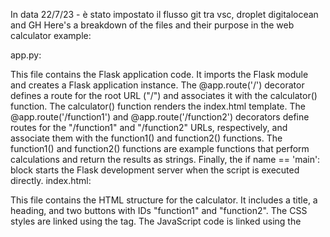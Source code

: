  In data 22/7/23 - è stato impostato il flusso git tra vsc, droplet digitalocean and GH
 Here's a breakdown of the files and their purpose in the web calculator example:

app.py:

This file contains the Flask application code. It imports the Flask module and creates a Flask application instance. The @app.route('/') decorator defines a route for the root URL ("/") and associates it with the calculator() function. The calculator() function renders the index.html template. The @app.route('/function1') and @app.route('/function2') decorators define routes for the "/function1" and "/function2" URLs, respectively, and associate them with the function1() and function2() functions. The function1() and function2() functions are example functions that perform calculations and return the results as strings. Finally, the if name == 'main': block starts the Flask development server when the script is executed directly. index.html:

This file contains the HTML structure for the calculator. It includes a title, a heading, and two buttons with IDs "function1" and "function2". The CSS styles are linked using the tag. The JavaScript code is linked using the <script> tag. styles.css:

This file contains the CSS styles for the calculator. It includes styles for the body, heading, and buttons to give the calculator a centered layout and appropriate styling. script.js:

This file contains the JavaScript code that handles button clicks and performs AJAX requests. It listens for the "DOMContentLoaded" event, which ensures that the JavaScript code is executed after the HTML has been fully loaded. Inside the event listener, it retrieves the button elements with the IDs "function1" and "function2". The addEventListener() method is used to attach click event listeners to the buttons. When a button is clicked, an AJAX request is made to the corresponding route ("/function1" or "/function2") using the Fetch API. The response is processed, and an alert is displayed with the result.

GIT To push your Visual Studio Code (VSC) project to a GitHub repository, you can follow these steps:

Create a new repository on GitHub:

Go to the GitHub website and sign in to your account. Click on the "+" icon in the top-right corner and select "New repository". Give your repository a name, optionally add a description, choose if it should be public or private, and click "Create repository". Initialize Git in your VSC project:

Open a terminal in VSC by going to the View menu and selecting "Terminal". Navigate to your project directory using the cd command. Initialize Git in your project directory by running the command: shell Copy code git init Add your project files to the Git repository:

Add all the files in your project to the Git repository by running the command: shell Copy code git add . Commit your changes:

Create a commit to save the current state of your project by running the command: shell Copy code git commit -m "Initial commit" Replace "Initial commit" with an appropriate commit message that describes the changes you made. Connect your local repository to the GitHub repository:

On the GitHub repository page, copy the repository's remote URL. In the terminal, run the following command to add the remote repository: shell Copy code git remote add origin Replace with the URL you copied from the GitHub repository. Push your changes to the remote repository:

Run the following command to push your local changes to the remote repository: shell Copy code git push -u origin master This command pushes the changes to the master branch. If you're working with a different branch, replace master with the appropriate branch name. Enter your GitHub credentials:

When prompted, enter your GitHub username and password or personal access token to authenticate and push the changes. After completing these steps, your VSC project will be pushed to the GitHub repository. You can visit your repository on GitHub to verify that the files have been successfully uploaded.

To remember: The command git branch -M main is used to rename the default branch of a Git repository from the previous name (e.g., "master") to a new name (e.g., "main"). This command is typically used to align with more inclusive and neutral terminology.

Here's what each part of the command does:

git branch: This is the command to manage branches in Git. -M: This is an option that specifies the mode for renaming the branch. main: This is the new name for the branch. In this case, "main" is used as an example, but you can replace it with any desired branch name. By executing git branch -M main, you are effectively renaming the default branch of your Git repository to "main". This command ensures that the new branch name is updated in both your local repository and the remote repository.

The command git push -u origin main is used to push the local branch "main" to the remote repository named "origin" and set it as the upstream branch.

Here's what each part of the command does:

git push: This is the command to send your local commits to a remote repository. -u: This is an option that sets the upstream branch for the local branch being pushed. It tells Git to associate the local branch with the remote branch, enabling you to use git pull and git push without specifying the branch name in the future. origin: This is the remote repository's name. It is typically set as "origin" by default when you clone a repository. main: This is the branch you want to push to the remote repository. In this case, it is pushing the local branch "main" to the remote branch "main". By executing git push -u origin main, you are pushing the local branch "main" to the remote repository and setting it as the upstream branch. This allows you to use git pull and git push without specifying the branch name in subsequent commands.

One of the most important thisng - not present in this code is the file relative to Nginx proxy and reverse proxy server. So yer you are the file of /etc/nginx/nginx.con:

user www-data; worker_processes auto; pid /run/nginx.pid; include /etc/nginx/modules-enabled/*.conf;

events { worker_connections 1024; # multi_accept on; }

http {

##
# Basic Settings
##

sendfile on;
tcp_nopush on;
tcp_nodelay on;
keepalive_timeout 65;
types_hash_max_size 2048;
# server_tokens off;

# server_names_hash_bucket_size 64;
# server_name_in_redirect off;

include /etc/nginx/mime.types;
default_type application/octet-stream;

##
# SSL Settings
##

ssl_protocols TLSv1 TLSv1.1 TLSv1.2 TLSv1.3; # Dropping SSLv3, ref: POODLE
ssl_prefer_server_ciphers on;

##
# Logging Settings
##

access_log /var/log/nginx/access.log;
error_log /var/log/nginx/error.log;

##
# Gzip Settings
##

gzip on;

# gzip_vary on;
# gzip_proxied any;
# gzip_comp_level 6;
# gzip_buffers 16 8k;
# gzip_http_version 1.1;
# gzip_types text/plain text/css application/json application/javascript text/xml application/xml application/xml+rss text/javascript;

##
# Virtual Host Configs
##

include /etc/nginx/conf.d/*.conf;
include /etc/nginx/sites-enabled/*;

# Add server block for Flask application

server {
    listen 80;
    server_name localhost;

    location / {
        proxy_pass http://localhost:$http_port;
        proxy_set_header Host $host;
        proxy_set_header X-Real-IP $remote_addr;
    }

    location /static {
        alias /path/to/flask_app/static;
    }
}
}

The above code is fully functional but the new code below is integrated with websocket (ed fully functional): user www-data; worker_processes auto; error_log /var/log/nginx/error.log; pid /var/run/nginx.pid;

events { worker_connections 1024; }

http { include /etc/nginx/mime.types; default_type application/octet-stream; log_format main '$remote_addr - $remote_user [$time_local] "$request" ' '$status $body_bytes_sent "$http_referer" ' '"$http_user_agent" "$http_x_forwarded_for"'; access_log /var/log/nginx/access.log main; sendfile on; keepalive_timeout 65;

##
# SSL Settings
##

ssl_protocols TLSv1 TLSv1.1 TLSv1.2 TLSv1.3;
ssl_prefer_server_ciphers on;

##
# Gzip Settings
##

gzip on;
gzip_comp_level 4;
gzip_types text/plain text/css application/json application/javascript text/xml application/xml application/xml+rss text/javascript;

##
# Virtual Host Configs
##

include /etc/nginx/conf.d/*.conf;
include /etc/nginx/sites-enabled/*;

# Add server block for Flask application

server {
    listen 80;
    server_name localhost;

    location / {
        proxy_pass http://localhost:$http_port;
        proxy_set_header Host $host;
        proxy_set_header X-Real-IP $remote_addr;
    }

    location /static {
        alias /path/to/flask_app/static;
    }
}
}

To get into account also the https: address we extend the nnginx.conf to this:

user www-data; worker_processes auto; error_log /var/log/nginx/error.log; pid /var/run/nginx.pid;

events { worker_connections 1024; }

http { include /etc/nginx/mime.types; default_type application/octet-stream; log_format main '$remote_addr - $remote_user [$time_local] "$request" ' '$status $body_bytes_sent "$http_referer" ' '"$http_user_agent" "$http_x_forwarded_for"'; access_log /var/log/nginx/access.log main; sendfile on; keepalive_timeout 65;

##
# SSL Settings
##

ssl_protocols TLSv1 TLSv1.1 TLSv1.2 TLSv1.3;
ssl_prefer_server_ciphers on;

##
# Gzip Settings
##

gzip on;
gzip_comp_level 4;
gzip_types text/plain text/css application/json application/javascript text/xml application/xml application/xml+rss text/javascript;

##
# Virtual Host Configs
##

include /etc/nginx/conf.d/*.conf;
include /etc/nginx/sites-enabled/*;

# HTTP server block
server {
    listen 80;
    server_name localhost;

    location / {
        proxy_pass http://localhost:$http_port;
        proxy_set_header Host $host;
        proxy_set_header X-Real-IP $remote_addr;
    }

    location /static {
        alias /path/to/flask_app/static;
    }
}

# HTTPS server block
server {
    listen 443 ssl;
    server_name localhost;
    
    ssl_certificate /home/mauro/Scrivania/flask_server_2/certificate.crt;
    ssl_certificate_key /home/mauro/Scrivania/flask_server_2/ssl_certificate_key.key;

    location / {
        proxy_pass http://localhost:$http_port;
        proxy_set_header Host $host;
        proxy_set_header X-Real-IP $remote_addr;
    }

    location /static {
        alias /path/to/flask_app/static;
    }
}
}

Attention this is the command to run to generate te 2 certificates: openssl req -x509 -newkey rsa:4096 -nodes -out /home/mauro/Scrivania/flask_server_2/ssl_certificate.crt -keyout /home/mauro/Scrivania/flask_server_2/ssl_certificate_key.key -days 365

There is problem to generate both http and https. So we have built a code with if then else statment If you want to account for both HTTP and HTTPS configurations without generating errors, you can modify the context parameter in the app.run() function to handle both cases. One approach is to use an if statement to conditionally set the ssl_context based on your desired configuration.

Here's an example of how you can modify the code to handle both HTTP and HTTPS configurations:

python Copy code if name == 'main': create_table()

# Check if HTTPS configuration is enabled
use_https = True  # Set this flag based on your configuration

if use_https:
    context = ssl.SSLContext(ssl.PROTOCOL_TLSv1_2)
    context.load_cert_chain('certificate.crt', 'ssl_certificate_key.key')
    app.run(host='0.0.0.0', port=0, debug=True, ssl_context=context)
else:
    app.run(host='0.0.0.0', port=0, debug=True)
In this modified code, the use_https flag is set to True if HTTPS configuration is desired, and False otherwise. Based on the value of this flag, the code conditionally sets the context variable and passes it to the ssl_context parameter of the app.run() function.

If use_https is True, the code sets up the SSL context and uses it for running the Flask app with HTTPS. If use_https is False, the code runs the Flask app without SSL.

By using this approach, you can handle both HTTP and HTTPS configurations without generating errors.
///-----////
questo è il nuovo flusso alle h. 20

#!/bin/bash

# Get the commit message as input
read -p "Enter the commit message: " commit_message

# Commit the changes
git add .
git commit -m "$commit_message"

# Define the branch name for the central repository
central_branch="vsc-repository-to-droplet"

# Pull changes from the remote vsc-repository-to-droplet branch on GitHub
echo "Pulling changes from origin/$central_branch"
git pull origin $central_branch

# Check if there are any conflicts after pulling
if [ $? -eq 0 ]; then
  # No conflicts, proceed with the push
  # Push changes to the GitHub repository
  echo "Pushing changes to origin/$central_branch"
  git push origin $central_branch

  # Log in to the DigitalOcean droplet and pull the changes
  echo "Logging in to the DigitalOcean droplet..."
  ssh root@146.190.169.21 "cd /home/mauro/flask-app && git pull"

  echo "Changes successfully pushed to both GitHub and the DigitalOcean droplet."
else
  # Conflicts exist, prompt the user to resolve them manually
  echo "There are conflicts after pulling. Please resolve the conflicts manually and commit the changes."
fi


//// h. 8:33 - Prova di inserimento di una nuova branch e sincronizzazione con Droplet e con GH ///
/// Posizionamento nuova branch anche su droplet
/// h. 10:22 - l'hook da l'opzione di lasciare la branch effettiva oppure cambiarla
